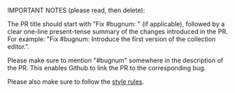 IMPORTANT NOTES (please read, then delete):

The PR title should start with "Fix #bugnum: " (if applicable), followed by a clear one-line present-tense summary of the changes introduced in the PR. For example: "Fix #bugnum: Introduce the first version of the collection editor.".

Please make sure to mention "#bugnum" somewhere in the description of the PR. This enables Github to link the PR to the corresponding bug.

Please also make sure to follow the [style rules](https://github.com/Cloud-CV/evalai-cli/blob/master/.github/CONTRIBUTING.md).